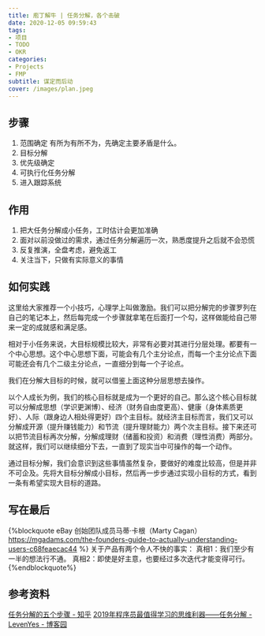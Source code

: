 ```yaml
---
title: 庖丁解牛 | 任务分解，各个击破
date: 2020-12-05 09:59:43
tags:
- 项目
- TODO
- OKR
categories:
- Projects
- FMP
subtitle: 谋定而后动
cover: /images/plan.jpeg
---
```

## 步骤
1. 范围确定
有所为有所不为，先确定主要矛盾是什么。
2. 目标分解 
3. 优先级确定 
4. 可执行化任务分解 
5. 进入跟踪系统

## 作用
1. 把大任务分解成小任务，工时估计会更加准确
2. 面对以前没做过的需求，通过任务分解遍历一次，熟悉度提升之后就不会恐慌
3. 反复推演，全盘考虑，避免返工
4. 关注当下，只做有实际意义的事情

## 如何实践

这里给大家推荐一个小技巧，心理学上叫做激励。我们可以把分解完的步骤罗列在自己的笔记本上，然后每完成一个步骤就拿笔在后面打一个勾，这样做能给自己带来一定的成就感和满足感。

相对于小任务来说，大目标规模比较大，非常有必要对其进行分层处理。都要有一个中心思想。这个中心思想下面，可能会有几个主分论点，而每一个主分论点下面可能还会有几个二级主分论点，一直细分到每一个子论点。

我们在分解大目标的时候，就可以借鉴上面这种分层思想去操作。

以个人成长为例，我们的核心目标就是成为一个更好的自己。那么这个核心目标就可以分解成思想（学识更渊博）、经济（财务自由度更高）、健康（身体素质更好）、人际（跟身边人相处得更好）四个主目标。就经济主目标而言，我们又可以分解成开源（提升赚钱能力）和节流（提升理财能力）两个次主目标。接下来还可以把节流目标再次分解，分解成理财（储蓄和投资）和消费（理性消费）两部分。就这样，我们可以继续细分下去，一直到了现实当中可操作的每一个动作。

通过目标分解，我们会意识到这些事情虽然复杂，要做好的难度比较高，但是并非不可企及。先将大目标分解成小目标，然后再一步步通过实现小目标的方式，看到一条有希望实现大目标的道路。

## 写在最后

{%blockquote eBay 创始团队成员马蒂·卡根（Marty Cagan） https://mgadams.com/the-founders-guide-to-actually-understanding-users-c68feaecac44 %}
关于产品有两个令人不快的事实：
真相1：我们至少有一半的想法行不通。
真相2：即使是好主意，也要经过多次迭代才能变得可行。
{%endblockquote%}
## 参考资料
[任务分解的五个步骤 - 知乎](https://zhuanlan.zhihu.com/p/29117340)
[2019年程序员最值得学习的思维利器——任务分解 - LevenYes - 博客园](https://www.cnblogs.com/levenyes/p/10783861.html)